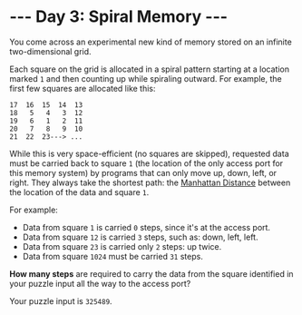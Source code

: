 # --- Day 3: Spiral Memory ---

You come across an experimental new kind of memory stored on an
infinite two-dimensional grid.

Each square on the grid is allocated in a spiral pattern starting at a
location marked `1` and then counting up while spiraling outward. For
example, the first few squares are allocated like this:

```
17  16  15  14  13
18   5   4   3  12
19   6   1   2  11
20   7   8   9  10
21  22  23---> ...
```

While this is very space-efficient (no squares are skipped), requested
data must be carried back to square `1` (the location of the only
access port for this memory system) by programs that can only move up,
down, left, or right. They always take the shortest path: the
[Manhattan Distance](https://en.wikipedia.org/wiki/Taxicab_geometry)
between the location of the data and square `1`.

For example:

- Data from square `1` is carried `0` steps, since it's at the access
  port.
- Data from square `12` is carried `3` steps, such as: down, left,
  left.
- Data from square `23` is carried only `2` steps: up twice.
- Data from square `1024` must be carried `31` steps.

**How many steps** are required to carry the data from the square
identified in your puzzle input all the way to the access port?

Your puzzle input is `325489`.


